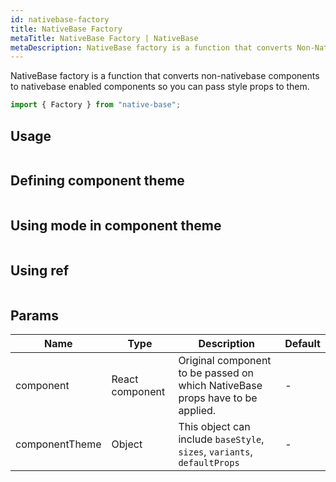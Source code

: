 ```yaml
---
id: nativebase-factory
title: NativeBase Factory
metaTitle: NativeBase Factory | NativeBase
metaDescription: NativeBase factory is a function that converts Non-NativeBase components to NativeBase-enabled components so you can pass style props to them.
---
```


NativeBase factory is a function that converts non-nativebase components to nativebase enabled components so you can pass style props to them.

```jsx
import { Factory } from "native-base";
```

## Usage

```ComponentSnackPlayer path=components,composites,factory,usage.tsx

```

## Defining component theme

```ComponentSnackPlayer path=components,composites,factory,theme.tsx

```

## Using mode in component theme

```ComponentSnackPlayer path=components,composites,factory,modes.tsx

```

## Using ref

```ComponentSnackPlayer path=components,composites,factory,ref.tsx

```

## Params

| Name           | Type            | Description                                                                   | Default |
| -------------- | --------------- | ----------------------------------------------------------------------------- | ------- |
| component      | React component | Original component to be passed on which NativeBase props have to be applied. | -       |
| componentTheme | Object          | This object can include `baseStyle`, `sizes`, `variants`, `defaultProps`      | -       |
